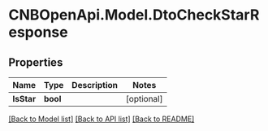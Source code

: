 # CNBOpenApi.Model.DtoCheckStarResponse

## Properties

Name | Type | Description | Notes
------------ | ------------- | ------------- | -------------
**IsStar** | **bool** |  | [optional] 

[[Back to Model list]](../../README.md#documentation-for-models) [[Back to API list]](../../README.md#documentation-for-api-endpoints) [[Back to README]](../../README.md)

